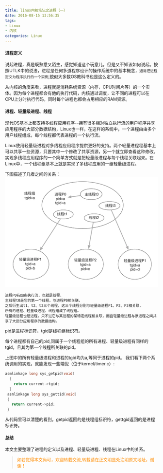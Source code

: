 ```yaml
---
title: linux内核笔记之进程（一）
date: 2016-08-15 13:56:35
tags: 
- Linux
- 内核
categories: Linux
---
```

#### 进程定义
说起进程，真是既熟悉又陌生，感觉知道这个玩意儿，但是又不知该如何说起。按照UTLK中的说法，进程是任何多道程序设计的操作系统中的基本概念，`通常把进程定义为程序执行的一个实例`,貌似大多数OS教科书也是这么定义的。

从内核的角度来看，进程就是消耗系统资源（内存，CPU时间片等）的一个实体。因为每个进程都会有他的执行代码，内核通过调度，让不同的进程可以在CPU上分时执行代码，同时每个进程也都会占用相应的RAM资源。

#### 进程、轻量级进程、线程
现代OS基本上都支持多线程应用程序--拥有很多相对独立执行流的用户程序共享应用程序的大部分数据结构，Linux也一样。在这样的系统中，一个进程由由多个用户线程组成，每个线程都代表进程的一个执行流。

Linux使用轻量级进程对多线程应用程序提供更好的支持。两个轻量进程程基本上可以共享一些资源，只要其中一个修改了共享资源，另一个就立即查看这种修改。实现多线程应用程序的一个简单方式就是把轻量级进程与每个线程关联起来。在Linux中，一个线程组基本上就是实现了多线程应用的一组轻量级进程。

下图描述了几者之间的关系：
![](/images/linux-kernel-note/process-one-0.png)
```
进程P0有四条执行流，也就是线程，
主线程t0是它的第一个线程，与进程P0相关联，
之后衍生出t1、t2、t3三个线程，这三个线程分别与轻量级进程P1、P2、P3相关联，
所有的进程、轻量级进程、线程组成了线程组。
轻量级进程也是进程，只不过它与某进程的某特定线程相关联，而且轻量级进程与原进程之间共享了大部分应用程序的数据结构。
```

pid是进程标识符，tgid是线程组标识符。

每个进程都有自己的pid,同属于一个线程组的所有进程、轻量级进程有同样的tgid，且其为第一个线程所关联的pid。

上图中的所有轻量级进程和进程的tgid均为a,等同于进程的pid。
我们看下两个系统调用的实现，就能发现一些端倪（位于kernel/timer.c）:

```c
asmlinkage long sys_getpid(void)
  {
    return current->tgid;
  }
 asmlinkage long sys_gettid(void)
 {
   return current->pid;
 }
```
从代码里可以清楚的看到，getpid返回的是线程组标识符，gettgid返回的是进程标识符。

#### 总结
本文主要整理了进程的定义以及进程、轻量级进程、线程在Linux中的关系。

><font color= Darkorange>如若觉得本文尚可，欢迎转载交流,转载请在正文明显处注明原文地址，谢谢！</font>